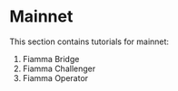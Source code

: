 # Mainnet

This section contains tutorials for mainnet:

1. Fiamma Bridge
2. Fiamma Challenger
3. Fiamma Operator
